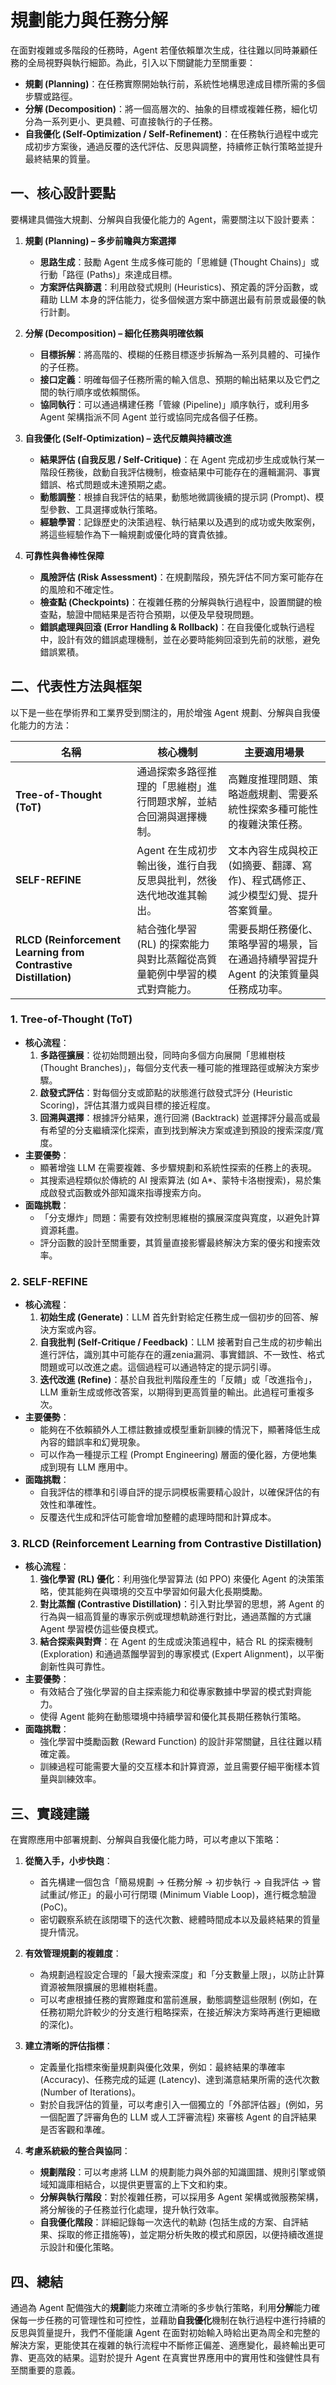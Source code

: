 # 規劃能力與任務分解

在面對複雜或多階段的任務時，Agent 若僅依賴單次生成，往往難以同時兼顧任務的全局視野與執行細節。為此，引入以下關鍵能力至關重要：

*   **規劃 (Planning)**：在任務實際開始執行前，系統性地構思達成目標所需的多個步驟或路徑。
*   **分解 (Decomposition)**：將一個高層次的、抽象的目標或複雜任務，細化切分為一系列更小、更具體、可直接執行的子任務。
*   **自我優化 (Self-Optimization / Self-Refinement)**：在任務執行過程中或完成初步方案後，通過反覆的迭代評估、反思與調整，持續修正執行策略並提升最終結果的質量。



## 一、核心設計要點

要構建具備強大規劃、分解與自我優化能力的 Agent，需要關注以下設計要素：

1.  **規劃 (Planning) – 多步前瞻與方案選擇**
    *   **思路生成**：鼓勵 Agent 生成多條可能的「思維鏈 (Thought Chains)」或行動「路徑 (Paths)」來達成目標。
    *   **方案評估與篩選**：利用啟發式規則 (Heuristics)、預定義的評分函數，或藉助 LLM 本身的評估能力，從多個候選方案中篩選出最有前景或最優的執行計劃。

2.  **分解 (Decomposition) – 細化任務與明確依賴**
    *   **目標拆解**：將高階的、模糊的任務目標逐步拆解為一系列具體的、可操作的子任務。
    *   **接口定義**：明確每個子任務所需的輸入信息、預期的輸出結果以及它們之間的執行順序或依賴關係。
    *   **協同執行**：可以通過構建任務「管線 (Pipeline)」順序執行，或利用多 Agent 架構指派不同 Agent 並行或協同完成各個子任務。

3.  **自我優化 (Self-Optimization) – 迭代反饋與持續改進**
    *   **結果評估 (自我反思 / Self-Critique)**：在 Agent 完成初步生成或執行某一階段任務後，啟動自我評估機制，檢查結果中可能存在的邏輯漏洞、事實錯誤、格式問題或未達預期之處。
    *   **動態調整**：根據自我評估的結果，動態地微調後續的提示詞 (Prompt)、模型參數、工具選擇或執行策略。
    *   **經驗學習**：記錄歷史的決策過程、執行結果以及遇到的成功或失敗案例，將這些經驗作為下一輪規劃或優化時的寶貴依據。

4.  **可靠性與魯棒性保障**
    *   **風險評估 (Risk Assessment)**：在規劃階段，預先評估不同方案可能存在的風險和不確定性。
    *   **檢查點 (Checkpoints)**：在複雜任務的分解與執行過程中，設置關鍵的檢查點，驗證中間結果是否符合預期，以便及早發現問題。
    *   **錯誤處理與回滾 (Error Handling & Rollback)**：在自我優化或執行過程中，設計有效的錯誤處理機制，並在必要時能夠回滾到先前的狀態，避免錯誤累積。



## 二、代表性方法與框架

以下是一些在學術界和工業界受到關注的，用於增強 Agent 規劃、分解與自我優化能力的方法：

| 名稱                            | 核心機制                                                                 | 主要適用場景                                                                    |
| ------------------------------- | ------------------------------------------------------------------------ | ------------------------------------------------------------------------------- |
| **Tree-of-Thought (ToT)**       | 通過探索多路徑推理的「思維樹」進行問題求解，並結合回溯與選擇機制。                 | 高難度推理問題、策略遊戲規劃、需要系統性探索多種可能性的複雜決策任務。                 |
| **SELF-REFINE**                 | Agent 在生成初步輸出後，進行自我反思與批判，然後迭代地改進其輸出。                 | 文本內容生成與校正 (如摘要、翻譯、寫作)、程式碼修正、減少模型幻覺、提升答案質量。        |
| **RLCD (Reinforcement Learning from Contrastive Distillation)** | 結合強化學習 (RL) 的探索能力與對比蒸餾從高質量範例中學習的模式對齊能力。 | 需要長期任務優化、策略學習的場景，旨在通過持續學習提升 Agent 的決策質量與任務成功率。 |

### 1. Tree-of-Thought (ToT)

-   **核心流程**：
    1.  **多路徑擴展**：從初始問題出發，同時向多個方向展開「思維樹枝 (Thought Branches)」，每個分支代表一種可能的推理路徑或解決方案步驟。
    2.  **啟發式評估**：對每個分支或節點的狀態進行啟發式評分 (Heuristic Scoring)，評估其潛力或與目標的接近程度。
    3.  **回溯與選擇**：根據評分結果，進行回溯 (Backtrack) 並選擇評分最高或最有希望的分支繼續深化探索，直到找到解決方案或達到預設的搜索深度/寬度。
-   **主要優勢**：
    *   顯著增強 LLM 在需要複雜、多步驟規劃和系統性探索的任務上的表現。
    *   其搜索過程類似於傳統的 AI 搜索算法 (如 A\*、蒙特卡洛樹搜索)，易於集成啟發式函數或外部知識來指導搜索方向。
-   **面臨挑戰**：
    *   「分支爆炸」問題：需要有效控制思維樹的擴展深度與寬度，以避免計算資源耗盡。
    *   評分函數的設計至關重要，其質量直接影響最終解決方案的優劣和搜索效率。

### 2. SELF-REFINE

-   **核心流程**：
    1.  **初始生成 (Generate)**：LLM 首先針對給定任務生成一個初步的回答、解決方案或內容。
    2.  **自我批判 (Self-Critique / Feedback)**：LLM 接著對自己生成的初步輸出進行評估，識別其中可能存在的邏zenia漏洞、事實錯誤、不一致性、格式問題或可以改進之處。這個過程可以通過特定的提示詞引導。
    3.  **迭代改進 (Refine)**：基於自我批判階段產生的「反饋」或「改進指令」，LLM 重新生成或修改答案，以期得到更高質量的輸出。此過程可重複多次。
-   **主要優勢**：
    *   能夠在不依賴額外人工標註數據或模型重新訓練的情況下，顯著降低生成內容的錯誤率和幻覺現象。
    *   可以作為一種提示工程 (Prompt Engineering) 層面的優化器，方便地集成到現有 LLM 應用中。
-   **面臨挑戰**：
    *   自我評估的標準和引導自評的提示詞模板需要精心設計，以確保評估的有效性和準確性。
    *   反覆迭代生成和評估可能會增加整體的處理時間和計算成本。

### 3. RLCD (Reinforcement Learning from Contrastive Distillation)

-   **核心流程**：
    1.  **強化學習 (RL) 優化**：利用強化學習算法 (如 PPO) 來優化 Agent 的決策策略，使其能夠在與環境的交互中學習如何最大化長期獎勵。
    2.  **對比蒸餾 (Contrastive Distillation)**：引入對比學習的思想，將 Agent 的行為與一組高質量的專家示例或理想軌跡進行對比，通過蒸餾的方式讓 Agent 學習模仿這些優良模式。
    3.  **結合探索與對齊**：在 Agent 的生成或決策過程中，結合 RL 的探索機制 (Exploration) 和通過蒸餾學習到的專家模式 (Expert Alignment)，以平衡創新性與可靠性。
-   **主要優勢**：
    *   有效結合了強化學習的自主探索能力和從專家數據中學習的模式對齊能力。
    *   使得 Agent 能夠在動態環境中持續學習和優化其長期任務執行策略。
-   **面臨挑戰**：
    *   強化學習中獎勵函數 (Reward Function) 的設計非常關鍵，且往往難以精確定義。
    *   訓練過程可能需要大量的交互樣本和計算資源，並且需要仔細平衡樣本質量與訓練效率。



## 三、實踐建議

在實際應用中部署規劃、分解與自我優化能力時，可以考慮以下策略：

1.  **從簡入手，小步快跑**：
    *   首先構建一個包含「簡易規劃 → 任務分解 → 初步執行 → 自我評估 → 嘗試重試/修正」的最小可行閉環 (Minimum Viable Loop)，進行概念驗證 (PoC)。
    *   密切觀察系統在該閉環下的迭代次數、總體時間成本以及最終結果的質量提升情況。

2.  **有效管理規劃的複雜度**：
    *   為規劃過程設定合理的「最大搜索深度」和「分支數量上限」，以防止計算資源被無限擴展的思維樹耗盡。
    *   可以考慮根據任務的實際難度和當前進展，動態調整這些限制 (例如，在任務初期允許較少的分支進行粗略探索，在接近解決方案時再進行更細緻的深化)。

3.  **建立清晰的評估指標**：
    *   定義量化指標來衡量規劃與優化效果，例如：最終結果的準確率 (Accuracy)、任務完成的延遲 (Latency)、達到滿意結果所需的迭代次數 (Number of Iterations)。
    *   對於自我評估的質量，可以考慮引入一個獨立的「外部評估器」(例如，另一個配置了評審角色的 LLM 或人工評審流程) 來審核 Agent 的自評結果是否客觀和準確。

4.  **考慮系統級的整合與協同**：
    *   **規劃階段**：可以考慮將 LLM 的規劃能力與外部的知識圖譜、規則引擎或領域知識庫相結合，以提供更豐富的上下文和約束。
    *   **分解與執行階段**：對於複雜任務，可以採用多 Agent 架構或微服務架構，將分解後的子任務並行化處理，提升執行效率。
    *   **自我優化階段**：詳細記錄每一次迭代的軌跡 (包括生成的方案、自評結果、採取的修正措施等)，並定期分析失敗的模式和原因，以便持續改進提示設計和優化策略。


## 四、總結

通過為 Agent 配備強大的**規劃**能力來確立清晰的多步執行策略，利用**分解**能力確保每一步任務的可管理性和可控性，並藉助**自我優化**機制在執行過程中進行持續的反思與質量提升，我們不僅能讓 Agent 在面對初始輸入時給出更為周全和完整的解決方案，更能使其在複雜的執行流程中不斷修正偏差、適應變化，最終輸出更可靠、更高效的結果。這對於提升 Agent 在真實世界應用中的實用性和強健性具有至關重要的意義。
